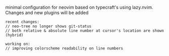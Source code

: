 minimal configuration for neovim based on typecraft's using lazy.nvim.
Changes and new plugins will be added
```
recent changes:
// neo-tree no longer shows git-status
// both relative & absolute line number at cursor's location are shown (hybrid)

working on:
// improving colorscheme readability on line numbers 
```
